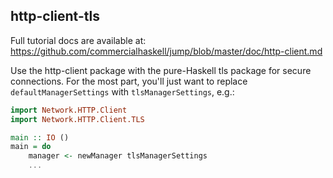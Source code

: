 ## http-client-tls

Full tutorial docs are available at:
https://github.com/commercialhaskell/jump/blob/master/doc/http-client.md

Use the http-client package with the pure-Haskell tls package for secure
connections. For the most part, you'll just want to replace
`defaultManagerSettings` with `tlsManagerSettings`, e.g.:

```haskell
import Network.HTTP.Client
import Network.HTTP.Client.TLS

main :: IO ()
main = do
    manager <- newManager tlsManagerSettings
    ...
```
